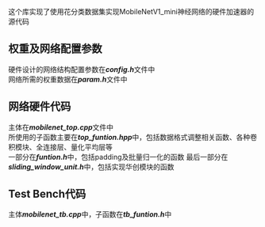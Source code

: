 这个库实现了使用花分类数据集实现MobileNetV1_mini神经网络的硬件加速器的源代码

## 权重及网络配置参数
硬件设计的网络结构配置参数在***config.h***文件中  
网络所需的权重数据在***param.h***文件中  

## 网络硬件代码
主体在***mobilenet_top.cpp***文件中  
所使用的子函数主要在***top_funtion.hpp***中，包括数据格式调整相关函数、各种卷积模块、全连接层、量化平均层等  
一部分在***funtion.h***中，包括padding及批量归一化的函数
最后一部分在***sliding_window_unit.h***中，包括实现华创模块的函数

## Test Bench代码
主体***mobilenet_tb.cpp***中，子函数在***tb_funtion.h***中
